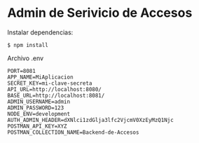 # Admin de Serivicio de Accesos

Instalar dependencias:

    $ npm install

Archivo .env

    PORT=8081
    APP_NAME=MiAplicacion
    SECRET_KEY=mi-clave-secreta
    API_URL=http://localhost:8080/
    BASE_URL=http://localhost:8081/
    ADMIN_USERNAME=admin
    ADMIN_PASSWORD=123
    NODE_ENV=development
    AUTH_ADMIN_HEADER=dXNlci1zdGlja3lfc2VjcmV0XzEyMzQ1Njc
    POSTMAN_API_KEY=XYZ
    POSTMAN_COLLECTION_NAME=Backend-de-Accesos
